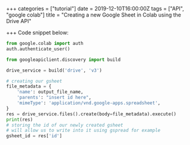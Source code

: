 +++
categories = ["tutorial"]
date = 2019-12-10T16:00:00Z
tags = ["API", "google colab"]
title = "Creating a new Google Sheet in Colab using the Drive API"

+++
Code snippet below:
<!--more-->
```py
from google.colab import auth
auth.authenticate_user()

from googleapiclient.discovery import build

drive_service = build('drive', 'v3')

# creating our gsheet
file_metadata = {
    'name': output_file_name,
    'parents': "insert id here",
    'mimeType': 'application/vnd.google-apps.spreadsheet',
}
res = drive_service.files().create(body=file_metadata).execute()
print(res)
# storing the id of our newly created gsheet
# will allow us to write into it using gspread for example
gsheet_id = res['id']
```